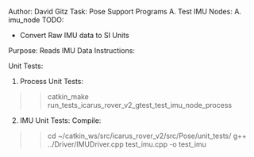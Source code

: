 Author: David Gitz
Task: Pose
Support Programs
A. Test IMU
Nodes:
A. imu_node
TODO:
- Convert Raw IMU data to SI Units
 
Purpose:
Reads IMU Data
Instructions:


Unit Tests:
1.  Process Unit Tests:
  >>catkin_make run_tests_icarus_rover_v2_gtest_test_imu_node_process
2.  IMU Unit Tests:
  Compile: 
  >>cd ~/catkin_ws/src/icarus_rover_v2/src/Pose/unit_tests/
  >>g++ ../Driver/IMUDriver.cpp test_imu.cpp -o test_imu

